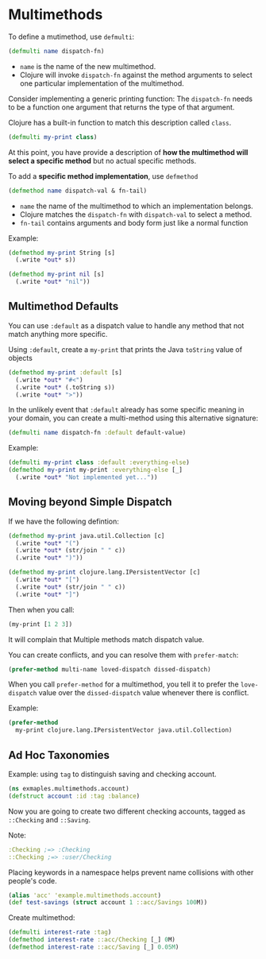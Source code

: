 # Multimethods
To define a mutimethod, use `defmulti`:
```clojure
(defmulti name dispatch-fn)
```

* `name` is the name of the new multimethod.
* Clojure will invoke `dispatch-fn` against the method arguments to select
  one particular implementation of the multimethod.

Consider implementing a generic printing function: The `dispatch-fn` needs
to be a function one argument that returns the type of that argument.

Clojure has a built-in function to match this description called `class`.

```clojure
(defmulti my-print class)
```
At this point, you have provide a description of **how the multimethod
will select a specific method** but no actual specific methods.

To add a **specific method implementation**, use `defmethod`

```clojure
(defmethod name dispatch-val & fn-tail)
```
* `name` the name of the multimethod to which an implementation belongs.
* Clojure matches the `dispatch-fn` with `dispatch-val` to select a
  method.
* `fn-tail` contains arguments and body form just like a normal function

Example:
```clojure
(defmethod my-print String [s]
  (.write *out* s))

(defmethod my-print nil [s]
  (.write *out* "nil"))
```

## Multimethod Defaults
You can use `:default` as a dispatch value to handle any method that not
match anything more specific. 

Using `:default`, create a `my-print` that prints the Java `toString`
value of objects
```clojure
(defmethod my-print :default [s]
  (.write *out* "#<")
  (.write *out* (.toString s))
  (.write *out* ">"))
```

In the unlikely event that `:default` already has some specific meaning in
your domain, you can create a multi-method using this alternative
signature:
```clojure
(defmulti name dispatch-fn :default default-value)
```

Example:
```clojure
(defmulti my-print class :default :everything-else)
(defmethod my-print my-print :everything-else [_]
  (.write *out* "Not implemented yet..."))
```
## Moving beyond Simple Dispatch
If we have the following defintion:
```clojure
(defmethod my-print java.util.Collection [c]
  (.write *out* "(")
  (.write *out* (str/join " " c))
  (.write *out* ")"))

(defmethod my-print clojure.lang.IPersistentVector [c]
  (.write *out* "[")
  (.write *out* (str/join " " c))
  (.write *out* "]")
```
Then when you call:
```clojure
(my-print [1 2 3])
```
It will complain that Multiple methods match dispatch value.

You can create conflicts, and you can resolve them with `prefer-match`:

```clojure
(prefer-method multi-name loved-dispatch dissed-dispatch)
```
When you call `prefer-method` for a multimethod, you tell it to prefer the
`love-dispatch` value over the `dissed-dispatch` value whenever there is
conflict.

Example:
```clojure
(prefer-method
  my-print clojure.lang.IPersistentVector java.util.Collection)
```
## Ad Hoc Taxonomies
Example: using `tag` to distinguish saving and checking account.

```clojure
(ns exmaples.multimethods.account)
(defstruct account :id :tag :balance)
```
Now you are going to create two different checking accounts, tagged as
`::Checking` and `::Saving`. 

Note:
```clojure
:Checking ;=> :Checking
::Checking ;=> :user/Checking
```
Placing keywords in a namespace helps prevent name collisions with other
people's code.

```clojure
(alias 'acc' 'example.multimethods.account)
(def test-savings (struct account 1 ::acc/Savings 100M))
```

Create multimethod:
```clojure
(defmulti interest-rate :tag)
(defmethod interest-rate ::acc/Checking [_] 0M)
(defmethod interest-rate ::acc/Saving [_] 0.05M)
```
